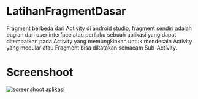 # LatihanFragmentDasar
Fragment berbeda dari Activity di android studio, fragment sendiri adalah bagian dari user interface atau perilaku sebuah aplikasi yang dapat ditempatkan pada Activity yang memungkinkan untuk mendesain Activity yang modular atau Fragment bisa dikatakan semacam Sub-Activity.

# Screenshoot
![screenshoot aplikasi](https://user-images.githubusercontent.com/50509675/67206912-bdbce880-f43c-11e9-8878-ece907e3b576.png)
